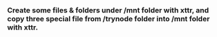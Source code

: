 ### Create some files & folders under /mnt folder with xttr, and copy three special file from /trynode folder into /mnt folder with xttr.
